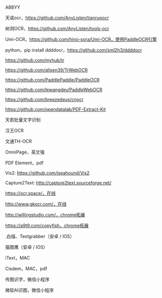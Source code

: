 ABBYY

天诺ocr，https://github.com/AnyListen/tianruoocr

树洞OCR，https://github.com/AnyListen/tools-ocr

Umi-OCR，https://github.com/hiroi-sora/Umi-OCR，使用PaddleOCR引擎

python，pip install ddddocr，https://github.com/sml2h3/ddddocr

https://github.com/myhub/tr

https://github.com/alisen39/TrWebOCR

https://github.com/PaddlePaddle/PaddleOCR

https://github.com/lewangdev/PaddleWebOCR

https://github.com/breezedeus/cnocr

https://github.com/opendatalab/PDF-Extract-Kit

天若批量文字识别

汉王OCR

文通TH-OCR

OmniPage，英文强

PDF Element，pdf

Vis2: https://github.com/iseahound/Vis2

Capture2Text: http://capture2text.sourceforge.net/



https://ocr.space/，在线

http://www.gkocr.com/，在线

http://willingstudio.com/，chrome拓展

https://a9t9.com/copyfish，chrome拓展



.白描、Textgrabber（安卓 / IOS）

猫图鹰（安卓 / IOS）



iText，MAC

Cisdem，MAC，pdf



传图识字，微信小程序

微软AI识图，微信小程序